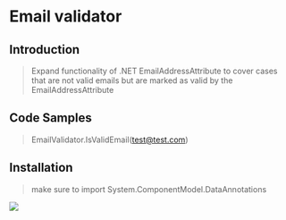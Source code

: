 # Email validator

## Introduction

>Expand functionality of .NET EmailAddressAttribute to cover cases that are not valid emails but are marked as valid by the EmailAddressAttribute 

## Code Samples

> EmailValidator.IsValidEmail(test@test.com)

## Installation

> make sure to import System.ComponentModel.DataAnnotations


[<img src="https://pubads.g.doubleclick.net/gampad/ad?iu=/6839/dm.developermedia.site/testpage&sz=728x90&c=11">](http://google.com.au/)



